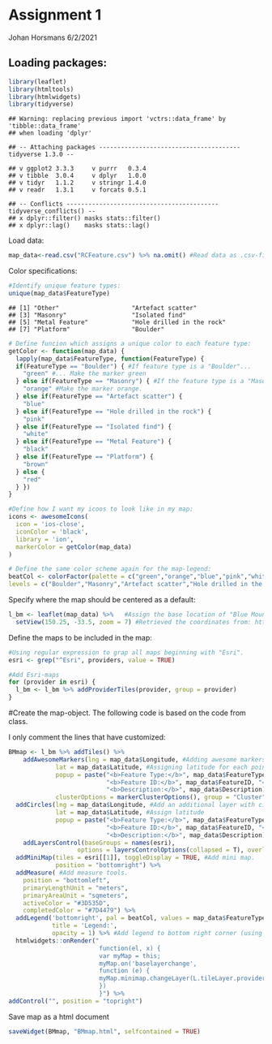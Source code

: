 Assignment 1
================
Johan Horsmans
6/2/2021

## Loading packages:

``` r
library(leaflet)
library(htmltools)
library(htmlwidgets)
library(tidyverse)
```

    ## Warning: replacing previous import 'vctrs::data_frame' by 'tibble::data_frame'
    ## when loading 'dplyr'

    ## -- Attaching packages --------------------------------------- tidyverse 1.3.0 --

    ## v ggplot2 3.3.3     v purrr   0.3.4
    ## v tibble  3.0.4     v dplyr   1.0.0
    ## v tidyr   1.1.2     v stringr 1.4.0
    ## v readr   1.3.1     v forcats 0.5.1

    ## -- Conflicts ------------------------------------------ tidyverse_conflicts() --
    ## x dplyr::filter() masks stats::filter()
    ## x dplyr::lag()    masks stats::lag()

Load
data:

``` r
map_data<-read.csv("RCFeature.csv") %>% na.omit() #Read data as .csv-file and omit NA's
```

Color specifications:

``` r
#Identify unique feature types:
unique(map_data$FeatureType)
```

    ## [1] "Other"                    "Artefact scatter"        
    ## [3] "Masonry"                  "Isolated find"           
    ## [5] "Metal Feature"            "Hole drilled in the rock"
    ## [7] "Platform"                 "Boulder"

``` r
# Define funcion which assigns a unique color to each feature type:
getColor <- function(map_data) {
  lapply(map_data$FeatureType, function(FeatureType) {
  if(FeatureType == "Boulder") { #If feature type is a "Boulder"...
    "green" #... Make the marker green
  } else if(FeatureType == "Masonry") { #If the feature type is a "Masonry"...
    "orange" #Make the marker orange.
  } else if(FeatureType == "Artefact scatter") {
    "blue"
  } else if(FeatureType == "Hole drilled in the rock") {
    "pink"
  } else if(FeatureType == "Isolated find") {
    "white"
  } else if(FeatureType == "Metal Feature") {
    "black"
  } else if(FeatureType == "Platform") {
    "brown"
  } else {
    "red"
  } })
}

#Define how I want my icoos to look like in my map: 
icons <- awesomeIcons(
  icon = 'ios-close',
  iconColor = 'black',
  library = 'ion',
  markerColor = getColor(map_data)
)

# Define the same color scheme again for the map-legend:
beatCol <- colorFactor(palette = c("green","orange","blue","pink","white","black","brown","red"), 
levels = c("Boulder","Masonry","Artefact scatter","Hole drilled in the rock","Isolated find","Metal Feature","Platform","Other"))
```

Specify where the map should be centered as a
default:

``` r
l_bm <- leaflet(map_data) %>%   #Assign the base location of "Blue Mountains" to an object
  setView(150.25, -33.5, zoom = 7) #Retrieved the coordinates from: https://www.distancesto.com/coordinates/au/blue-mountains-latitude-longitude/history/276123.html
```

Define the maps to be included in the map:

``` r
#Using regular expression to grap all maps beginning with "Esri".
esri <- grep("^Esri", providers, value = TRUE)

#Add Esri-maps
for (provider in esri) {
  l_bm <- l_bm %>% addProviderTiles(provider, group = provider)
}
```

\#Create the map-object. The following code is based on the code from
class.

I only comment the lines that have customized:

``` r
BMmap <- l_bm %>% addTiles() %>% 
    addAwesomeMarkers(lng = map_data$Longitude, #Adding awesome markers to make it possible to assing each pin a unique color. Assigning longitude for each point.
             lat = map_data$Latitude, #Assigning latitude for each point.
             popup = paste("<b>Feature Type:</b>", map_data$FeatureType, "<br>", #Defining the features which should be included in the popup. <b> makes the font bold.
                           "<b>Feature ID:</b>", map_data$FeatureID, "<br>",
                           "<b>Description:</b>", map_data$Description), icon = icons,
             clusterOptions = markerClusterOptions(), group = "Cluster") %>% #Add clustering and save this layer to a group called "Cluster" 
  addCircles(lng = map_data$Longitude, #Add an additional layer with circle-markers. Define longitude.
             lat = map_data$Latitude, #Assign latitude
             popup = paste("<b>Feature Type:</b>", map_data$FeatureType, "<br>", #Defining features in the popup.
                           "<b>Feature ID:</b>", map_data$FeatureID, "<br>",
                           "<b>Description:</b>", map_data$Description), radius =  ~c(sqrt(map_data$Accuracy)*3), group = "Raw", color = getColor(map_data)) %>% #Set the radius of the circles to vary according to the square root of accuracy of the entry. Save this layer to a group called "Raw".
    addLayersControl(baseGroups = names(esri), 
                   options = layersControlOptions(collapsed = T), overlayGroups = c("Cluster","Raw")) %>% #Add a toggle switch to alternate between the clustered and circle visualization + the various maps.
  addMiniMap(tiles = esri[[1]], toggleDisplay = TRUE, #Add mini map.
             position = "bottomright") %>%
  addMeasure( #Add measure tools.
    position = "bottomleft",
    primaryLengthUnit = "meters",
    primaryAreaUnit = "sqmeters",
    activeColor = "#3D535D",
    completedColor = "#7D4479") %>% 
  addLegend('bottomright', pal = beatCol, values = map_data$FeatureType,
            title = 'Legend:',
            opacity = 1) %>% #Add legend to bottom right corner (using the colorscheme from earlier).
  htmlwidgets::onRender("
                         function(el, x) {
                         var myMap = this;
                         myMap.on('baselayerchange',
                         function (e) {
                         myMap.minimap.changeLayer(L.tileLayer.provider(e.name));
                         })
                         }") %>% 
addControl("", position = "topright")
```

Save map as a html document

``` r
saveWidget(BMmap, "BMmap.html", selfcontained = TRUE)
```
